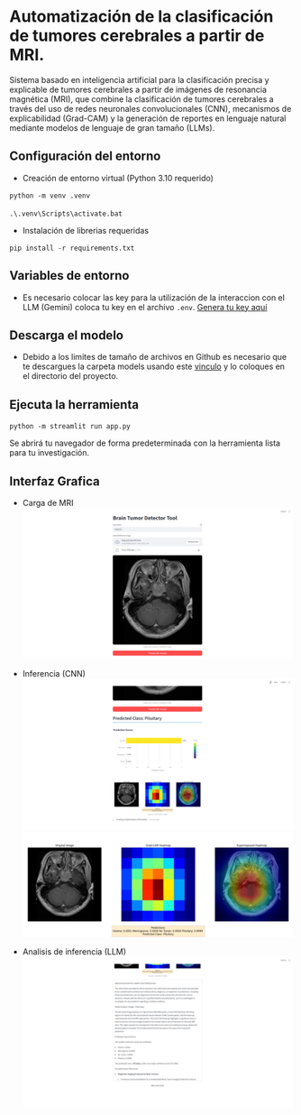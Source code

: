 # Automatización de la clasificación de tumores cerebrales a partir de MRI.

Sistema basado en inteligencia artificial para la clasificación precisa y explicable de tumores cerebrales a partir de imágenes de resonancia magnética (MRI), que combine la clasificación de tumores cerebrales a través del uso de redes neuronales convolucionales (CNN), mecanismos de explicabilidad (Grad-CAM) y la generación de reportes en lenguaje natural mediante modelos de lenguaje de gran tamaño (LLMs).

## Configuración del entorno
* Creación de entorno virtual (Python 3.10 requerido)
```
python -m venv .venv

.\.venv\Scripts\activate.bat
```
* Instalación de librerias requeridas
```
pip install -r requirements.txt
```
## Variables de entorno
* Es necesario colocar las key para la utilización de la interaccion con el LLM (Gemini) coloca tu key en el archivo ```.env```. [Genera tu key aquí](https://ai.google.dev/gemini-api/docs/api-key?hl=es-419#set-api-env-var)

## Descarga el modelo
* Debido a los limites de tamaño de archivos en Github es necesario que te descargues la carpeta models usando este [vinculo](https://drive.google.com/drive/folders/1n3kZHhpODQwFrGaLBMIN4WPn6bnMhScF?usp=sharing)
y lo coloques en el directorio del proyecto.

## Ejecuta la herramienta
```
python -m streamlit run app.py
```
Se abrirá tu navegador de forma predeterminada con la herramienta lista para tu investigación.

## Interfaz Grafica
* Carga de MRI
![alt text](readme_imgs/image.png)

* Inferencia (CNN)
![alt text](readme_imgs/image-1.png)
![alt text](readme_imgs/image-2.png)

* Analisis de inferencia (LLM)
![alt text](readme_imgs/image-3.png)